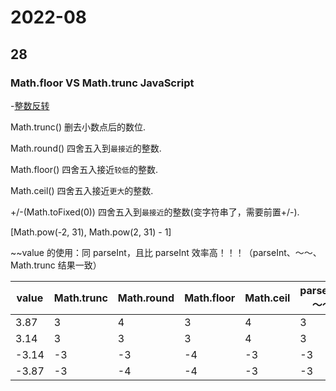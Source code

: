 # 2022-08

## 28

### Math.floor VS Math.trunc JavaScript

-[整数反转](https://leetcode.cn/problems/reverse-integer/)

Math.trunc() 删去小数点后的数位.

Math.round() 四舍五入到`最接近`的整数.

Math.floor() 四舍五入接近`较低`的整数.

Math.ceil() 四舍五入接近`更大`的整数.

+/-(Math.toFixed(0)) 四舍五入到`最接近`的整数(变字符串了，需要前置+/-).

[Math.pow(-2, 31), Math.pow(2, 31) - 1]

~~value 的使用：同 parseInt，且比 parseInt 效率高！！！（parseInt、～～、Math.trunc 结果一致）

| value | Math.trunc | Math.round | Math.floor | Math.ceil | parseInt/～～ | +/-(Math.toFixed(0)) |
| ----- | ---------- | ---------- | ---------- | --------- | ------------- | -------------------- |
| 3.87  | 3          | 4          | 3          | 4         | 3             | 4                    |
| 3.14  | 3          | 3          | 3          | 4         | 3             | 3                    |
| -3.14 | -3         | -3         | -4         | -3        | -3            | -3                   |
| -3.87 | -3         | -4         | -4         | -3        | -3            | -4                   |
